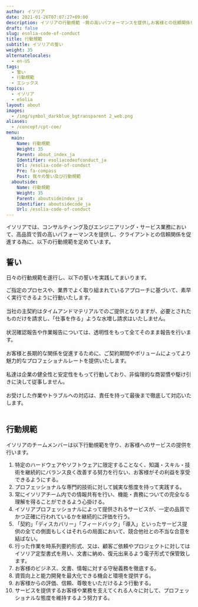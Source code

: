 ```yaml
---
author: イソリア
date: 2021-01-26T07:07:27+09:00
description: イソリアの行動規範 -質の高いパフォーマンスを提供しお客様との信頼関係を促進する為の行動規範を定めています。
draft: false
slug: esolia-code-of-conduct
title: 行動規範
subtitle: イソリアの誓い
weight: 35
alternatelocales:
  - en-US
tags:
  - 誓い
  - 行動規範
  - エシックス
topics:
  - イソリア
  - eSolia
layout: about
images:
  - /img/symbol_darkblue_bgtransparent 2_web.png
aliases:
  - /concept/cpt-coe/
menu:
  main:
    Name: 行動規範
    Weight: 35
    Parent: about_index_ja
    Identifier: esoliacodeofconduct_ja
    Url: /esolia-code-of-conduct
    Pre: fa-compass
    Post: 我々の誓い及び行動規範
  aboutside:
    Name: 行動規範
    Weight: 35
    Parent: aboutsideindex_ja
    Identifier: aboutsidecode_ja
    Url: /esolia-code-of-conduct
---
```


イソリアでは、コンサルティング及びエンジニアリング・サービス業務において、高品質で質の高いパフォーマンスを提供し、クライアントとの信頼関係を促進する為に、以下の行動規範を定めています。

## 誓い

日々の行動規範を遂行し、以下の誓いを実践してまいります。

<span class="icon is-small has-text-esolia-yellow-4 has-padding-l-m has-padding-r-m"><i class="fas fa-check-circle"></i></span> ご指定のプロセスや、業界でよく取り組まれているアプローチに基づいて、素早く実行できるように行動いたします。<br><br>
<span class="icon is-small has-text-esolia-yellow-4 has-padding-l-m has-padding-r-m"><i class="fas fa-check-circle"></i></span> 当社の主契約はタイムアンドマテリアルでのご提供となりますが、必要とされたものだけを請求し、「仕事を作る」ような水増し請求はいたしません。<br><br>
<span class="icon is-small has-text-esolia-yellow-4 has-padding-l-m has-padding-r-m"><i class="fas fa-check-circle"></i></span> 状況確認報告や作業報告については、透明性をもって全てそのまま報告を行います。 <br><br>
<span class="icon is-small has-text-esolia-yellow-4 has-padding-l-m has-padding-r-m"><i class="fas fa-check-circle"></i></span> お客様と長期的な関係を促進するために、ご契約期間やボリュームによってより魅力的なプロフェショナルレートを提供いたします。<br><br>
<span class="icon is-small has-text-esolia-yellow-4 has-padding-l-m has-padding-r-m"><i class="fas fa-check-circle"></i></span> 私達は企業の健全性と安定性をもって行動しており、非倫理的な商習慣や駆け引きに決して従事しません。<br><br>
<span class="icon is-small has-text-esolia-yellow-4 has-padding-l-m has-padding-r-m"><i class="fas fa-check-circle"></i></span> お受けした作業やトラブルへの対応は、責任を持って最後まで徹底して対応いたします。<br><br>

## 行動規範

イソリアのチームメンバーは以下行動規範を守り、お客様へのサービスの提供を行います。

1. 特定のハードウェアやソフトウェアに限定することなく、知識・スキル・技術を継続的にバランス良く改善する努力を行ない、お客様がその利益を享受できるようにする。
1. プロフェッショナルな専門的技術に対して誠実な態度を持って実践する。
1. 常にイソリアチーム内での情報共有を行い、機能・責務についての完全なる理解を得ることができるよう心掛ける。
1. イソリアプロフェッショナルによって提供されるサービスが、一定の品質でかつ正確に行われているかを継続的に評価を行う。
1. 「契約」「ディスカバリー」「フィードバック」「導入」といったサービス提供の全ての側面もしくはそれらの局面において、競合他社との不当な合意を結ばない。
1. 行った作業を時系列要約形式、又は、顧客ご依頼やプロジェクトに対してはイソリア定型書式を用い、文書に納め、復元出来るよう電子形式で保管致します。
1. お客様のビジネス、文書、情報に対する守秘義務を徹底する。
1. 資質向上と能力開発を最大化できる機会と環境を提供する。
1. お客様からの評価、信頼、尊敬をいただけるよう行動する。
1. サービスを提供するお客様や業務を支えてくれる人々に対して、プロフェッショナルな態度を維持するよう努力する。
